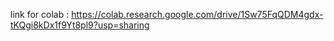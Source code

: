 link for colab : https://colab.research.google.com/drive/1Sw75FqQDM4gdx-tKQgi8kDx1f9Yt8pl9?usp=sharing
